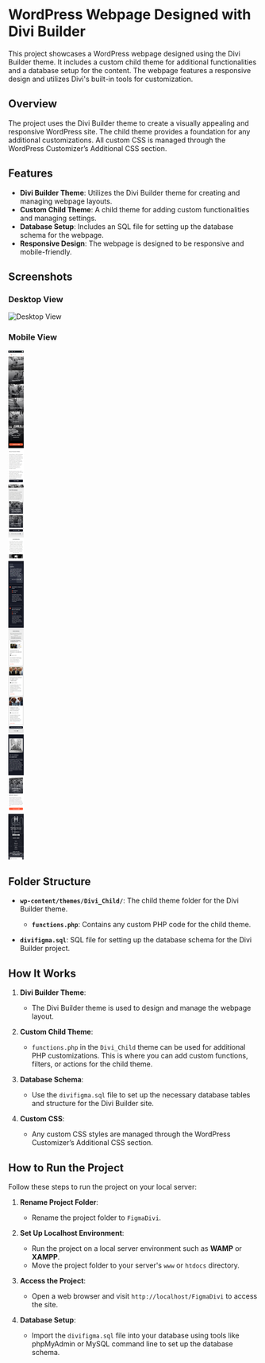 # WordPress Webpage Designed with Divi Builder

This project showcases a WordPress webpage designed using the Divi Builder theme. It includes a custom child theme for additional functionalities and a database setup for the content. The webpage features a responsive design and utilizes Divi's built-in tools for customization.

## **Overview**

The project uses the Divi Builder theme to create a visually appealing and responsive WordPress site. The child theme provides a foundation for any additional customizations. All custom CSS is managed through the WordPress Customizer’s Additional CSS section.

## **Features**

- **Divi Builder Theme**: Utilizes the Divi Builder theme for creating and managing webpage layouts.
- **Custom Child Theme**: A child theme for adding custom functionalities and managing settings.
- **Database Setup**: Includes an SQL file for setting up the database schema for the webpage.
- **Responsive Design**: The webpage is designed to be responsive and mobile-friendly.

## **Screenshots**

### Desktop View

![Desktop View](Desktop%20View%20PetSet.png)

### Mobile View

![Mobile View](Moblie%20View%20PetSet.png)

## **Folder Structure**

- **`wp-content/themes/Divi_Child/`**: The child theme folder for the Divi Builder theme.
  - **`functions.php`**: Contains any custom PHP code for the child theme.

- **`divifigma.sql`**: SQL file for setting up the database schema for the Divi Builder project.

## **How It Works**

1. **Divi Builder Theme**:
   - The Divi Builder theme is used to design and manage the webpage layout.

2. **Custom Child Theme**:
   - `functions.php` in the `Divi_Child` theme can be used for additional PHP customizations. This is where you can add custom functions, filters, or actions for the child theme.

3. **Database Schema**:
   - Use the `divifigma.sql` file to set up the necessary database tables and structure for the Divi Builder site.

4. **Custom CSS**:
   - Any custom CSS styles are managed through the WordPress Customizer’s Additional CSS section.


## **How to Run the Project**

Follow these steps to run the project on your local server:

1. **Rename Project Folder**:
   - Rename the project folder to `FigmaDivi`.

2. **Set Up Localhost Environment**:
   - Run the project on a local server environment such as **WAMP** or **XAMPP**.
   - Move the project folder to your server's `www` or `htdocs` directory.

3. **Access the Project**:
   - Open a web browser and visit `http://localhost/FigmaDivi` to access the site.

4. **Database Setup**:
   - Import the `divifigma.sql` file into your database using tools like phpMyAdmin or MySQL command line to set up the database schema.
